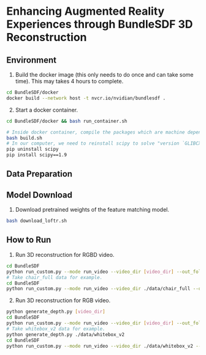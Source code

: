 # Enhancing Augmented Reality Experiences through BundleSDF 3D Reconstruction

## Environment
1. Build the docker image (this only needs to do once and can take some time). This may takes 4 hours to complete.
```bash
cd BundleSDF/docker
docker build --network host -t nvcr.io/nvidian/bundlesdf .
```
2. Start a docker container.
```bash
cd BundleSDF/docker && bash run_container.sh

# Inside docker container, compile the packages which are machine dependent
bash build.sh
# In our computer, we need to reinstall scipy to solve "version `GLIBCXX_3.4.29' not found" error
pip uninstall scipy
pip install scipy==1.9
```
## Data Preparation
## Model Download
1. Download pretrained weights of the feature matching model.
```bash
bash download_loftr.sh
```
## How to Run
1. Run 3D reconstruction for RGBD video.
```bash
cd BundleSDF
python run_custom.py --mode run_video --video_dir [video_dir] --out_folder [output_dir] --use_segmenter 1 --use_gui 1 --debug_level 2 --stride [stride] --shorter_side [image_shorter_side_size] --num_frames [num_frames]
# Take chair_full data for example.
cd BundleSDF
python run_custom.py --mode run_video --video_dir ./data/chair_full --out_folder ./outputs/chair_full --use_segmenter 1 --use_gui 1 --debug_level 2 --stride 5 --shorter_side 192 --num_frames 1829
```
2. Run 3D reconstruction for RGB video.
```bash
python generate_depth.py [video_dir]
cd BundleSDF
python run_custom.py --mode run_video --video_dir [video_dir] --out_folder [output_dir] --use_segmenter 1 --use_gui 1 --debug_level 2 --stride [stride] --shorter_side [image_shorter_side_size] --num_frames [num_frames]
# Take whitebox_v2 data for example.
python generate_depth.py ./data/whitebox_v2
cd BundleSDF
python run_custom.py --mode run_video --video_dir ./data/whitebox_v2 --out_folder ./outputs/whitebox_v2 --use_segmenter 1 --use_gui 1 --debug_level 2 --stride 5 --shorter_side 192 --num_frames 540
```